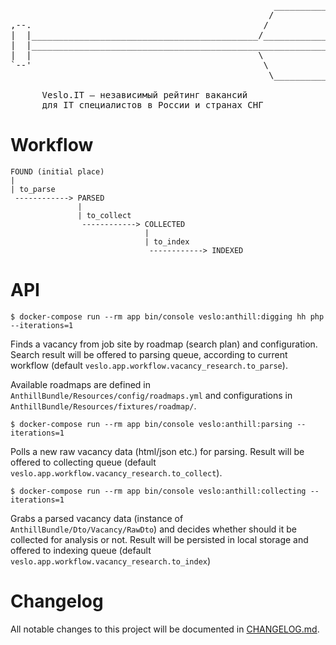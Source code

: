 <pre>
                                                  ________________________  
                                                 /                        \ 
,--.                                            /                          |
|  |___________________________________________/_____________________      |
|  |_________________________________________________________________)     |
|  |                                           \                           |
`--'                                            \                          |
                                                 \________________________/ 
                                                                            
      Veslo.IT — независимый рейтинг вакансий
      для IT специалистов в России и странах СНГ
</pre>

# Workflow

```
FOUND (initial place)
|
| to_parse
 ------------> PARSED
               |
               | to_collect
                ------------> COLLECTED
                              |
                              | to_index
                               ------------> INDEXED
```

# API

```
$ docker-compose run --rm app bin/console veslo:anthill:digging hh php --iterations=1
```

Finds a vacancy from job site by roadmap (search plan) and configuration.
Search result will be offered to parsing queue,
according to current workflow (default `veslo.app.workflow.vacancy_research.to_parse`).

Available roadmaps are defined in `AnthillBundle/Resources/config/roadmaps.yml`
and configurations in `AnthillBundle/Resources/fixtures/roadmap/`.

```
$ docker-compose run --rm app bin/console veslo:anthill:parsing --iterations=1
```

Polls a new raw vacancy data (html/json etc.) for parsing.
Result will be offered to collecting queue
(default `veslo.app.workflow.vacancy_research.to_collect`).

```
$ docker-compose run --rm app bin/console veslo:anthill:collecting --iterations=1
```

Grabs a parsed vacancy data (instance of `AnthillBundle/Dto/Vacancy/RawDto`) 
and decides whether should it be collected for analysis or not.
Result will be persisted in local storage and offered to indexing queue
(default `veslo.app.workflow.vacancy_research.to_index`)

# Changelog
All notable changes to this project will be documented in [CHANGELOG.md](CHANGELOG.md).